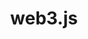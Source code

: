 ---
codehost: https://github.com/ethereum/web3.js
guide: https://github.com/ethereum/web3.js/blob/1.0/web3js.svg
logohandle: ethereum_web3js
sort: web3js
title: web3.js
website: https://web3js.readthedocs.io/
---